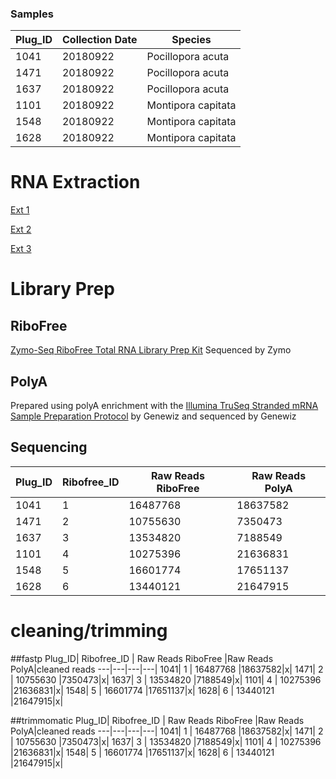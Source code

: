 ### Samples

Plug_ID| Collection Date |Species|
---|---|---|
1041|	20180922	|Pocillopora acuta|
1471|	20180922	|Pocillopora acuta|
1637|	20180922	|Pocillopora acuta|
1101|	20180922	|Montipora capitata|
1548|	20180922	|Montipora capitata|
1628|	20180922	|Montipora capitata|

# RNA Extraction
[Ext 1](https://emmastrand.github.io/EmmaStrand_Notebook/Holobiont-Integration-August-DNA-RNA-Extractions/)

[Ext 2](https://emmastrand.github.io/EmmaStrand_Notebook/Holobiont-Integration-July-DNA-RNA-Extractions/)

[Ext 3](https://emmastrand.github.io/EmmaStrand_Notebook/Holobiont-Integration-September-DNA-RNA-Extractions/)

# Library Prep

## RiboFree

[Zymo-Seq RiboFree Total RNA Library Prep Kit](https://meschedl.github.io/MESPutnam_Open_Lab_Notebook/zribo-lib-RNA-second/) Sequenced by Zymo


## PolyA

Prepared using polyA enrichment with the [Illumina TruSeq Stranded mRNA Sample Preparation Protocol](https://github.com/hputnam/Express_Compare/blob/main/truseq_stranded_mrna_protocol.pdf) by Genewiz and sequenced by Genewiz

## Sequencing

Plug_ID| Ribofree_ID | Raw Reads RiboFree |Raw Reads PolyA|
---|---|---|---|
1041|	1 | 16487768	|18637582|
1471|	2 | 10755630	|7350473|
1637|	3 | 13534820	|7188549|
1101|	4 | 10275396	|21636831|
1548|	5 | 16601774	|17651137|
1628|	6 | 13440121	|21647915|

# cleaning/trimming

##fastp
Plug_ID| Ribofree_ID | Raw Reads RiboFree |Raw Reads PolyA|cleaned reads
---|---|---|---|
1041|	1 | 16487768	|18637582|x|
1471|	2 | 10755630	|7350473|x|
1637|	3 | 13534820	|7188549|x|
1101|	4 | 10275396	|21636831|x|
1548|	5 | 16601774	|17651137|x|
1628|	6 | 13440121	|21647915|x|


##trimmomatic
Plug_ID| Ribofree_ID | Raw Reads RiboFree |Raw Reads PolyA|cleaned reads
---|---|---|---|
1041|	1 | 16487768	|18637582|x|
1471|	2 | 10755630	|7350473|x|
1637|	3 | 13534820	|7188549|x|
1101|	4 | 10275396	|21636831|x|
1548|	5 | 16601774	|17651137|x|
1628|	6 | 13440121	|21647915|x|



